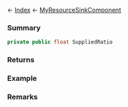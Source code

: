 ← [Index](Api-Index) ← [MyResourceSinkComponent](Sandbox.Game.EntityComponents.MyResourceSinkComponent)

### Summary

```csharp
private public float SuppliedRatio
```

### Returns

### Example

### Remarks

